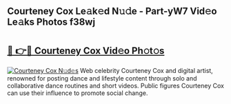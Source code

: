 ## Courteney Cox Le𝚊k𝚎d N𝚞𝚍e - Part-yW7 Vid𝚎o Le𝚊ks Photos f38wj

# <h2><a href="http://fbftee.evod.top/?m=Courteney+Cox">🔗 👉🔴 Courteney Cox Vid𝚎o Ph𝚘t𝚘s</a></h2>

[![Courteney Cox N𝚞d𝚎s](https://i.imgur.com/8V9OHl7.gif)](http://fbftee.evod.top/?m=Courteney+Cox)
Web celebrity Courteney Cox and digital artist, renowned for posting dance and lifestyle content through solo and collaborative dance routines and short videos. Public figures Courteney Cox can use their influence to promote social change. 
